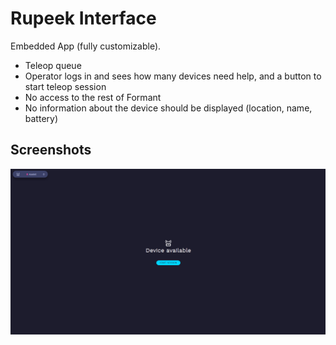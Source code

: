 # Rupeek Interface

Embedded App (fully customizable).

- Teleop queue
- Operator logs in and sees how many devices need help, and a button to start teleop session
- No access to the rest of Formant
- No information about the device should be displayed (location, name, battery)

## Screenshots

![App Screenshot](https://github.com/FormantIO/Rupeek-interface/blob/main/src/images/interface.png)
